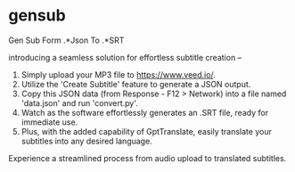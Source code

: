 # gensub
Gen Sub Form .*Json To .*SRT

introducing a seamless solution for effortless subtitle creation – 
1. Simply upload your MP3 file to https://www.veed.io/.
2. Utilize the 'Create Subtitle' feature to generate a JSON output.
3. Copy this JSON data (from Response - F12 > Network) into a file named 'data.json' and run 'convert.py'.
4. Watch as the software effortlessly generates an .SRT file, ready for immediate use.
5. Plus, with the added capability of GptTranslate, easily translate your subtitles into any desired language.

Experience a streamlined process from audio upload to translated subtitles.
